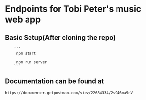 # Endpoints for Tobi Peter's music web app
   
   ## Basic Setup(After cloning the repo)
        ```
         npm start

         npm run server
        ```

 ## Documentation can be found at
 ```
 https://documenter.getpostman.com/view/22684334/2s946ma9nV
 ```